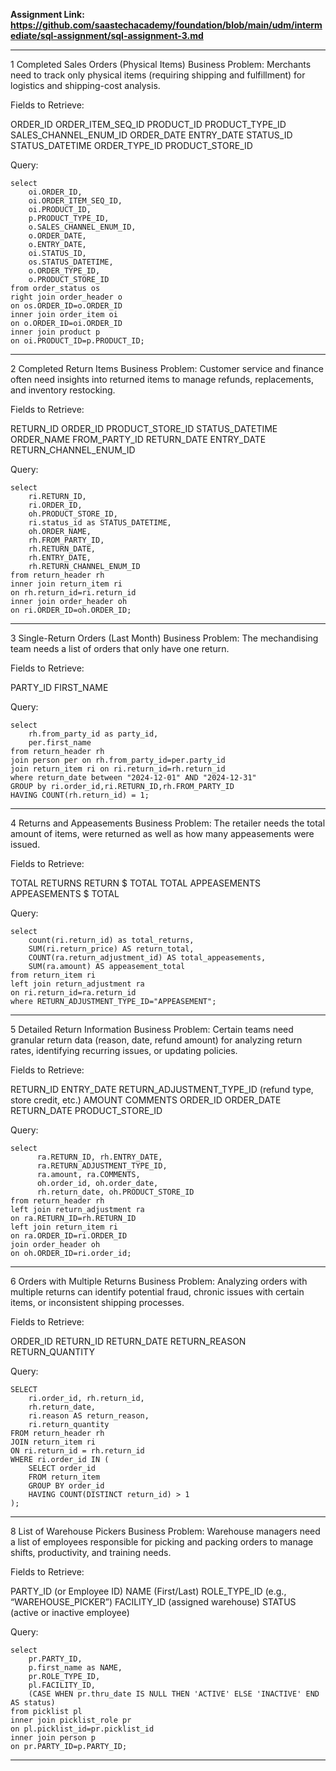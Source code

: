 **Assignment Link: https://github.com/saastechacademy/foundation/blob/main/udm/intermediate/sql-assignment/sql-assignment-3.md**

---

1 Completed Sales Orders (Physical Items)
Business Problem:
Merchants need to track only physical items (requiring shipping and fulfillment) for logistics and shipping-cost analysis.

Fields to Retrieve:

ORDER_ID
ORDER_ITEM_SEQ_ID
PRODUCT_ID
PRODUCT_TYPE_ID
SALES_CHANNEL_ENUM_ID
ORDER_DATE
ENTRY_DATE
STATUS_ID
STATUS_DATETIME
ORDER_TYPE_ID
PRODUCT_STORE_ID

Query:

```
select
	oi.ORDER_ID,
	oi.ORDER_ITEM_SEQ_ID,
	oi.PRODUCT_ID,
	p.PRODUCT_TYPE_ID,
	o.SALES_CHANNEL_ENUM_ID,
	o.ORDER_DATE,
	o.ENTRY_DATE,
	oi.STATUS_ID,
	os.STATUS_DATETIME,
	o.ORDER_TYPE_ID,
	o.PRODUCT_STORE_ID
from order_status os
right join order_header o
on os.ORDER_ID=o.ORDER_ID
inner join order_item oi
on o.ORDER_ID=oi.ORDER_ID
inner join product p
on oi.PRODUCT_ID=p.PRODUCT_ID;
```

------------------------------------------------------------------------------

2 Completed Return Items
Business Problem:
Customer service and finance often need insights into returned items to manage refunds, replacements, and inventory restocking.

Fields to Retrieve:

RETURN_ID
ORDER_ID
PRODUCT_STORE_ID
STATUS_DATETIME
ORDER_NAME
FROM_PARTY_ID
RETURN_DATE
ENTRY_DATE
RETURN_CHANNEL_ENUM_ID

Query:

```
select
	ri.RETURN_ID,
	ri.ORDER_ID,
	oh.PRODUCT_STORE_ID,
	ri.status_id as STATUS_DATETIME,
	oh.ORDER_NAME,
	rh.FROM_PARTY_ID,
	rh.RETURN_DATE,
	rh.ENTRY_DATE,
	rh.RETURN_CHANNEL_ENUM_ID
from return_header rh
inner join return_item ri
on rh.return_id=ri.return_id
inner join order_header oh
on ri.ORDER_ID=oh.ORDER_ID;

```

------------------------------------------------------------------------------

3 Single-Return Orders (Last Month)
Business Problem:
The mechandising team needs a list of orders that only have one return.

Fields to Retrieve:

PARTY_ID
FIRST_NAME

Query:

```
select 
	rh.from_party_id as party_id,
	per.first_name
from return_header rh 
join person per on rh.from_party_id=per.party_id
join return_item ri on ri.return_id=rh.return_id
where return_date between "2024-12-01" AND "2024-12-31"
GROUP by ri.order_id,ri.RETURN_ID,rh.FROM_PARTY_ID
HAVING COUNT(rh.return_id) = 1;
```

------------------------------------------------------------------------------

4 Returns and Appeasements
Business Problem:
The retailer needs the total amount of items, were returned as well as how many appeasements were issued.

Fields to Retrieve:

TOTAL RETURNS
RETURN $ TOTAL
TOTAL APPEASEMENTS
APPEASEMENTS $ TOTAL

Query:

```
select 
    count(ri.return_id) as total_returns,
	SUM(ri.return_price) AS return_total,
    COUNT(ra.return_adjustment_id) AS total_appeasements,
	SUM(ra.amount) AS appeasement_total
from return_item ri 
left join return_adjustment ra
on ri.return_id=ra.return_id
where RETURN_ADJUSTMENT_TYPE_ID="APPEASEMENT";
```

------------------------------------------------------------------------------

5 Detailed Return Information
Business Problem:
Certain teams need granular return data (reason, date, refund amount) for analyzing return rates, identifying recurring issues, or updating policies.

Fields to Retrieve:

RETURN_ID
ENTRY_DATE
RETURN_ADJUSTMENT_TYPE_ID (refund type, store credit, etc.)
AMOUNT
COMMENTS
ORDER_ID
ORDER_DATE
RETURN_DATE
PRODUCT_STORE_ID

Query:

```
select 
      ra.RETURN_ID, rh.ENTRY_DATE,
      ra.RETURN_ADJUSTMENT_TYPE_ID,
      ra.amount, ra.COMMENTS,
      oh.order_id, oh.order_date,
      rh.return_date, oh.PRODUCT_STORE_ID
from return_header rh 
left join return_adjustment ra
on ra.RETURN_ID=rh.RETURN_ID
left join return_item ri
on ra.ORDER_ID=ri.ORDER_ID 
join order_header oh
on oh.ORDER_ID=ri.order_id;
```

------------------------------------------------------------------------------

6 Orders with Multiple Returns
Business Problem:
Analyzing orders with multiple returns can identify potential fraud, chronic issues with certain items, or inconsistent shipping processes.

Fields to Retrieve:

ORDER_ID
RETURN_ID
RETURN_DATE
RETURN_REASON
RETURN_QUANTITY

Query:

```
SELECT 
    ri.order_id, rh.return_id,
    rh.return_date,
    ri.reason AS return_reason,
    ri.return_quantity
FROM return_header rh
JOIN return_item ri
ON ri.return_id = rh.return_id
WHERE ri.order_id IN (
    SELECT order_id
    FROM return_item
    GROUP BY order_id
    HAVING COUNT(DISTINCT return_id) > 1
);
```

------------------------------------------------------------------------------

8 List of Warehouse Pickers
Business Problem:
Warehouse managers need a list of employees responsible for picking and packing orders to manage shifts, productivity, and training needs.

Fields to Retrieve:

PARTY_ID (or Employee ID)
NAME (First/Last)
ROLE_TYPE_ID (e.g., “WAREHOUSE_PICKER”)
FACILITY_ID (assigned warehouse)
STATUS (active or inactive employee)

Query:

```
select
	pr.PARTY_ID,
	p.first_name as NAME,
	pr.ROLE_TYPE_ID,
	pl.FACILITY_ID,
	(CASE WHEN pr.thru_date IS NULL THEN 'ACTIVE' ELSE 'INACTIVE' END AS status)
from picklist pl
inner join picklist_role pr
on pl.picklist_id=pr.picklist_id
inner join person p
on pr.PARTY_ID=p.PARTY_ID;
```

------------------------------------------------------------------------------
